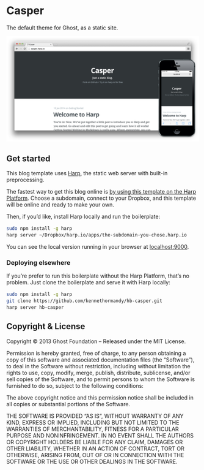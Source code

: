 # Casper

The default theme for Ghost, as a static site.

![Casper, Ghost’s default blogging theme, as a static site with Harp](preview.png)

## Get started

This blog template uses [Harp](http://harpjs.com), the static web server with built-in preprocessing.

The fastest way to get this blog online is [by using this template on the Harp Platform](https://harp.io/apps/new?boilerplate=kennethormandy/hb-casper). Choose a subdomain, connect to your Dropbox, and this template will be online and ready to make your own.

Then, if you’d like, install Harp locally and run the boilerplate:

```sh
sudo npm install -g harp
harp server ~/Dropbox/harp.io/apps/the-subdomain-you-chose.harp.io
```

You can see the local version running in your browser at [localhost:9000](http://localhost:9000).

### Deploying elsewhere

If you’re prefer to run this boilerplate without the Harp Platform, that’s no problem. Just clone the boilerplate and serve it with Harp locally:

```bash
sudo npm install -g harp
git clone https://github.com/kennethormandy/hb-casper.git
harp server hb-casper
```

## Copyright & License

Copyright &copy; 2013 Ghost Foundation – Released under the MIT License.

Permission is hereby granted, free of charge, to any person obtaining a copy of this software and associated documentation files (the “Software”), to deal in the Software without restriction, including without limitation the rights to use, copy, modify, merge, publish, distribute, sublicense, and/or sell copies of the Software, and to permit persons to whom the Software is furnished to do so, subject to the following conditions:

The above copyright notice and this permission notice shall be included in all copies or substantial portions of the Software.

THE SOFTWARE IS PROVIDED “AS IS”, WITHOUT WARRANTY OF ANY KIND, EXPRESS OR IMPLIED, INCLUDING BUT NOT LIMITED TO THE WARRANTIES OF MERCHANTABILITY, FITNESS FOR A PARTICULAR PURPOSE AND NONINFRINGEMENT. IN NO EVENT SHALL THE AUTHORS OR COPYRIGHT HOLDERS BE LIABLE FOR ANY CLAIM, DAMAGES OR OTHER LIABILITY, WHETHER IN AN ACTION OF CONTRACT, TORT OR OTHERWISE, ARISING FROM, OUT OF OR IN CONNECTION WITH THE SOFTWARE OR THE USE OR OTHER DEALINGS IN THE SOFTWARE.
